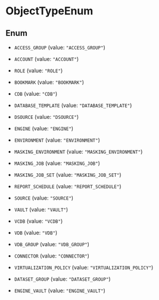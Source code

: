

# ObjectTypeEnum

## Enum


* `ACCESS_GROUP` (value: `"ACCESS_GROUP"`)

* `ACCOUNT` (value: `"ACCOUNT"`)

* `ROLE` (value: `"ROLE"`)

* `BOOKMARK` (value: `"BOOKMARK"`)

* `CDB` (value: `"CDB"`)

* `DATABASE_TEMPLATE` (value: `"DATABASE_TEMPLATE"`)

* `DSOURCE` (value: `"DSOURCE"`)

* `ENGINE` (value: `"ENGINE"`)

* `ENVIRONMENT` (value: `"ENVIRONMENT"`)

* `MASKING_ENVIRONMENT` (value: `"MASKING_ENVIRONMENT"`)

* `MASKING_JOB` (value: `"MASKING_JOB"`)

* `MASKING_JOB_SET` (value: `"MASKING_JOB_SET"`)

* `REPORT_SCHEDULE` (value: `"REPORT_SCHEDULE"`)

* `SOURCE` (value: `"SOURCE"`)

* `VAULT` (value: `"VAULT"`)

* `VCDB` (value: `"VCDB"`)

* `VDB` (value: `"VDB"`)

* `VDB_GROUP` (value: `"VDB_GROUP"`)

* `CONNECTOR` (value: `"CONNECTOR"`)

* `VIRTUALIZATION_POLICY` (value: `"VIRTUALIZATION_POLICY"`)

* `DATASET_GROUP` (value: `"DATASET_GROUP"`)

* `ENGINE_VAULT` (value: `"ENGINE_VAULT"`)



